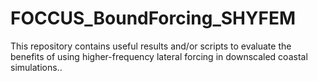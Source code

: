 # FOCCUS_BoundForcing_SHYFEM
This repository contains useful results and/or scripts to evaluate the benefits of using higher-frequency lateral forcing in downscaled coastal simulations..
